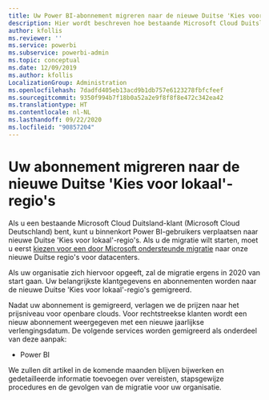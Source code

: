 ```yaml
---
title: Uw Power BI-abonnement migreren naar de nieuwe Duitse 'Kies voor lokaal'-regio's
description: Hier wordt beschreven hoe bestaande Microsoft Cloud Duitsland-klanten (Microsoft Cloud Deutschland) hun Power BI-gebruikers kunnen migreren naar nieuwe Duitse 'Kies voor lokaal'-regio's.
author: kfollis
ms.reviewer: ''
ms.service: powerbi
ms.subservice: powerbi-admin
ms.topic: conceptual
ms.date: 12/09/2019
ms.author: kfollis
LocalizationGroup: Administration
ms.openlocfilehash: 7dadfd405eb13acd9b1db757e6123278fbfcfeef
ms.sourcegitcommit: 9350f994b7f18b0a52a2e9f8f8f8e472c342ea42
ms.translationtype: HT
ms.contentlocale: nl-NL
ms.lasthandoff: 09/22/2020
ms.locfileid: "90857204"
---
```

# <a name="migrate-your-subscription-to-the-new-go-local-german-regions"></a>Uw abonnement migreren naar de nieuwe Duitse 'Kies voor lokaal'-regio's

Als u een bestaande Microsoft Cloud Duitsland-klant (Microsoft Cloud Deutschland) bent, kunt u binnenkort Power BI-gebruikers verplaatsen naar nieuwe Duitse 'Kies voor lokaal'-regio's. Als u de migratie wilt starten, moet u eerst [kiezen voor een door Microsoft ondersteunde migratie](/microsoft-365/enterprise/ms-cloud-germany-migration-opt-in) naar onze nieuwe Duitse regio's voor datacenters.

Als uw organisatie zich hiervoor opgeeft, zal de migratie ergens in 2020 van start gaan. Uw belangrijkste klantgegevens en abonnementen worden naar de nieuwe Duitse 'Kies voor lokaal'-regio's gemigreerd.

Nadat uw abonnement is gemigreerd, verlagen we de prijzen naar het prijsniveau voor openbare clouds. Voor rechtstreekse klanten wordt een nieuw abonnement weergegeven met een nieuwe jaarlijkse verlengingsdatum. De volgende services worden gemigreerd als onderdeel van deze aanpak:

* Power BI

We zullen dit artikel in de komende maanden blijven bijwerken en gedetailleerde informatie toevoegen over vereisten, stapsgewijze procedures en de gevolgen van de migratie voor uw organisatie.